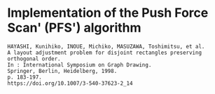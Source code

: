 # Implementation of the Push Force Scan' (PFS') algorithm

    HAYASHI, Kunihiko, INOUE, Michiko, MASUZAWA, Toshimitsu, et al.  
    A layout adjustment problem for disjoint rectangles preserving orthogonal order.  
    In : International Symposium on Graph Drawing.  
    Springer, Berlin, Heidelberg, 1998.  
    p. 183-197.  
    https://doi.org/10.1007/3-540-37623-2_14
